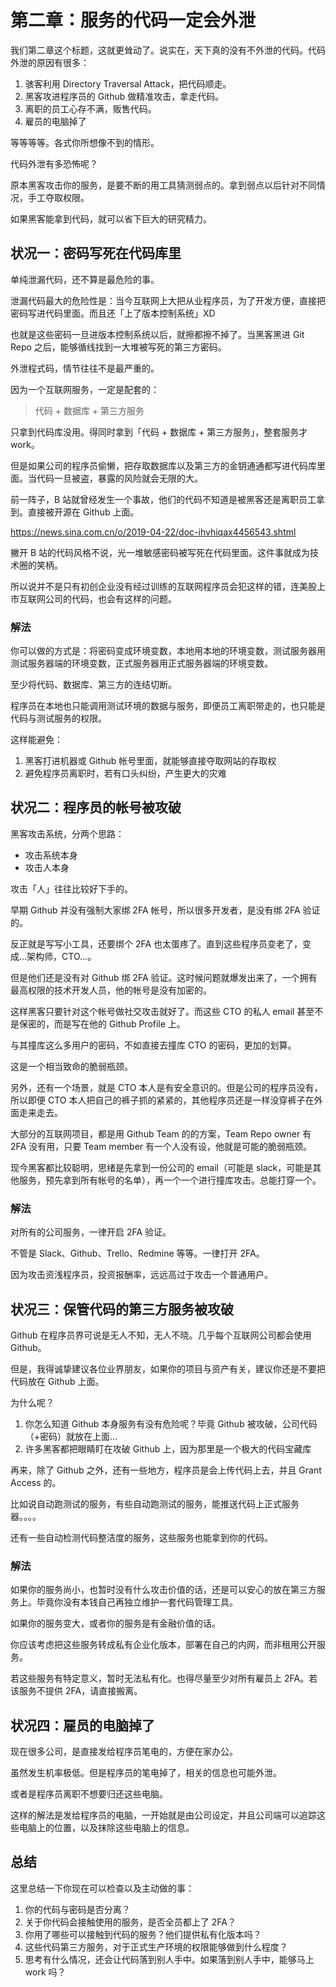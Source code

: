 # 第二章：服务的代码一定会外泄

我们第二章这个标题，这就更耸动了。说实在，天下真的没有不外泄的代码。代码外泄的原因有很多：

1. 骇客利用 Directory Traversal Attack，把代码顺走。
2. 黑客攻进程序员的 Github 做精准攻击，拿走代码。
3. 离职的员工心存不满，贩售代码。
4. 雇员的电脑掉了

等等等等。各式你所想像不到的情形。

代码外泄有多恐怖呢？

原本黑客攻击你的服务，是要不断的用工具猜测弱点的。拿到弱点以后针对不同情况，手工夺取权限。

如果黑客能拿到代码，就可以省下巨大的研究精力。

## 状况一：密码写死在代码库里

单纯泄漏代码，还不算是最危险的事。

泄漏代码最大的危险性是：当今互联网上大把从业程序员，为了开发方便，直接把密码写进代码里面。而且还「上了版本控制系统」XD

也就是这些密码一旦进版本控制系统以后，就擦都擦不掉了。当黑客黑进 Git Repo 之后，能够循线找到一大堆被写死的第三方密码。

外泄程式码，情节往往不是最严重的。

因为一个互联网服务，一定是配套的：

> 代码 + 数据库 + 第三方服务

只拿到代码库没用。得同时拿到「代码 + 数据库 + 第三方服务」，整套服务才 work。

但是如果公司的程序员偷懒，把存取数据库以及第三方的金钥通通都写进代码库里面。当代码一旦被盗，暴露的风险就会无限的大。

前一阵子，B 站就曾经发生一个事故，他们的代码不知道是被黑客还是离职员工拿到。直接被开源在 Github 上面。

https://news.sina.com.cn/o/2019-04-22/doc-ihvhiqax4456543.shtml

撇开 B 站的代码风格不说，光一堆敏感密码被写死在代码里面。这件事就成为技术圈的笑柄。

所以说并不是只有初创企业没有经过训练的互联网程序员会犯这样的错，连美股上市互联网公司的代码，也会有这样的问题。

### 解法

你可以做的方式是：将密码变成环境变数，本地用本地的环境变数，测试服务器用测试服务器端的环境变数，正式服务器用正式服务器端的环境变数。

至少将代码、数据库、第三方的连结切断。

程序员在本地也只能调用测试环境的数据与服务，即便员工离职带走的，也只能是代码与测试服务的权限。

这样能避免：

1) 黑客打进机器或 Github 帐号里面，就能够直接夺取网站的存取权
2) 避免程序员离职时，若有口头纠纷，产生更大的灾难

## 状况二：程序员的帐号被攻破

黑客攻击系统，分两个思路：

* 攻击系统本身
* 攻击人本身

攻击「人」往往比较好下手的。

早期 Github 并没有强制大家绑 2FA 帐号，所以很多开发者，是没有绑 2FA 验证的。

反正就是写写小工具，还要绑个 2FA 也太蛋疼了。直到这些程序员变老了，变成...架构师，CTO...。

但是他们还是没有对 Github 绑 2FA 验证。这时候问题就爆发出来了，一个拥有最高权限的技术开发人员，他的帐号是没有加密的。

这样黑客只要针对这个帐号做社交攻击就好了。而这些 CTO 的私人 email 甚至不是保密的，而是写在他的 Github Profile 上。

与其撞库这么多用户的密码，不如直接去撞库 CTO 的密码，更加的划算。

这是一个相当致命的脆弱瓶颈。

另外，还有一个场景，就是 CTO 本人是有安全意识的。但是公司的程序员没有，所以即便 CTO 本人把自己的裤子抓的紧紧的，其他程序员还是一样没穿裤子在外面走来走去。

大部分的互联网项目，都是用 Github Team 的的方案，Team Repo owner 有 2FA 没有用，只要 Team member 有一个人没有设，他就是可能的脆弱瓶颈。

现今黑客都比较聪明，思绪是先拿到一份公司的 email（可能是 slack，可能是其他服务，预先拿到所有帐号的名单），再一个一个进行撞库攻击。总能打穿一个。

### 解法

对所有的公司服务，一律开启 2FA 验证。

不管是 Slack、Github、Trello、Redmine 等等。一律打开 2FA。

因为攻击资浅程序员，投资报酬率，远远高过于攻击一个普通用户。

## 状况三：保管代码的第三方服务被攻破

Github 在程序员界可说是无人不知，无人不晓。几乎每个互联网公司都会使用 Github。

但是，我得诚挚建议各位业界朋友，如果你的项目与资产有关，建议你还是不要把代码放在 Github 上面。

为什么呢？

1) 你怎么知道 Github 本身服务有没有危险呢？毕竟 Github 被攻破，公司代码（+密码）就放在上面...
2) 许多黑客都把眼睛盯在攻破 Github 上，因为那里是一个极大的代码宝藏库

再来，除了 Github 之外，还有一些地方，程序员是会上传代码上去，并且 Grant Access 的。

比如说自动跑测试的服务，有些自动跑测试的服务，能推送代码上正式服务器。。。。

还有一些自动检测代码整洁度的服务，这些服务也能拿到你的代码。

### 解法

如果你的服务尚小，也暂时没有什么攻击价值的话，还是可以安心的放在第三方服务上。毕竟你没有本钱自己再独立维护一套代码管理工具。

如果你的服务变大，或者你的服务是有金融价值的话。

你应该考虑把这些服务转成私有企业化版本，部署在自己的内网，而非租用公开服务。

若这些服务有特定意义，暂时无法私有化。也得尽量至少对所有雇员上 2FA。若该服务不提供 2FA，请直接搬离。

## 状况四：雇员的电脑掉了

现在很多公司，是直接发给程序员笔电的，方便在家办公。

虽然发生机率极低。但是程序员的笔电掉了，相关的信息也可能外泄。

或者是程序员离职不想要归还这些电脑。

这样的解法是发给程序员的电脑，一开始就是由公司设定，并且公司端可以追踪这些电脑上的位置，以及抹除这些电脑上的信息。


## 总结

这里总结一下你现在可以检查以及主动做的事：

1. 你的代码与密码是否分离？
2. 关于你代码会接触使用的服务，是否全员都上了 2FA？
3. 你用了哪些可以接触到代码的服务？他们提供私有化版本吗？
4. 这些代码第三方服务，对于正式生产环境的权限能够做到什么程度？
5. 思考有什么情况，还会让代码落到别人手中。如果落到别人手中，能够马上 work 吗？
